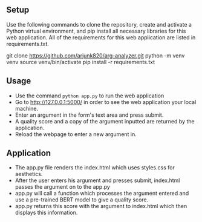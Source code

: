 ## Setup

Use the following commands to clone the repository, create and activate a Python virtual environment, and pip install all necessary libraries for this web application. All of the requirements for this web application are listed in requirements.txt.

git clone https://github.com/arjunk820/arg-analyzer.git
python -m venv venv
source venv/bin/activate
pip install -r requirements.txt

## Usage

- Use the command `python app.py` to run the web application
- Go to http://127.0.0.1:5000/ in order to see the web application your local machine.
- Enter an argument in the form's text area and press submit.
- A quality score and a copy of the argument inputted are returned by the application.
- Reload the webpage to enter a new argument in.

## Application

- The app.py file renders the index.html which uses styles.css for aesthetics.
- After the user enters his argument and presses submit, index.html passes the argument on to the app.py
- app.py will call a function which processes the argument entered and use a pre-trained BERT model to give a quality score.
- app.py returns this score with the argument to index.html which then displays this information.
